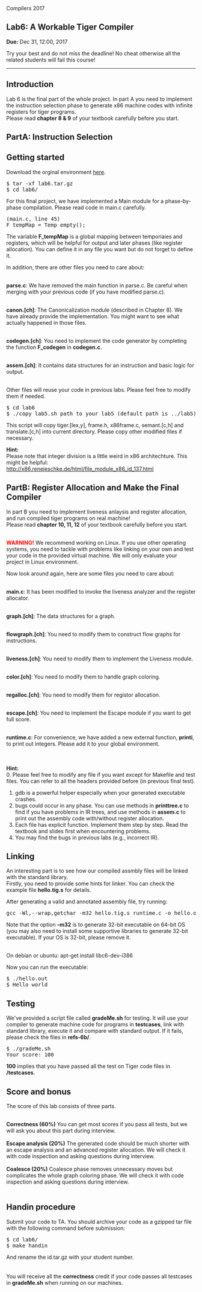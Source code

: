 <!DOCTYPE html PUBLIC "-//W3C//DTD XHTML 1.0 Transitional//EN" "http://www.w3.org/TR/xhtml1/DTD/xhtml1-transitional.dtd">
<html>
<head>
</head>

<body onload="on_resize()" onclick="on_resize()">
<div id="header">
<span class="MainTitle">Compilers</span>
<span class="SubTitle">2017</span>
</div>

<div id="content">
	<h2>Lab6: A Workable Tiger Compiler</h2>
	<p>
	<b>Due:</b> Dec 31, 12:00, 2017</br> 
	<p>Try your best and do not miss the deadline! No cheat otherwise all the related students will fail this course!</p> 
	</p>
<hr>

<h2>Introduction</h2>
<p>
Lab 6 is the final part of the whole project. In part A you need to implement the instruction selection phase to generate x86 machine codes with infinite registers for tiger programs. <br/>Please read <b>chapter 8 & 9</b> of your textbook carefully before you start.
</p>

<h2>PartA: Instruction Selection</h2>
<h2>Getting started</h2>
<p>
Download the orginal environment <a href="https://ipads.se.sjtu.edu.cn/courses/compilers/handout-2017/lab6.tar.gz">here</a>.
<pre>
$ tar -xf lab6.tar.gz
$ cd lab6/
</pre>

For this final project, we have implemented a Main module for a phase-by-phase compilation. Please read code in main.c carefully.

<pre>
(main.c, line 45)
F_tempMap = Temp_empty();
</pre>

The variable <b>F_tempMap</b> is a global mapping between temporiaies and registers, which will be helpful for output and later phases (like register allocation). You can define it in any file you want but do not forget to define it. <br/>

In addition, there are other files you need to care about: </br></br>

<b>parse.c</b>: We have removed the main function in parse.c. Be careful when merging with your previous code (if you have modified parse.c).</br></br>

<b>canon.[ch]</b>: The Canonicalization module (described in Chapter 8). We have already provide the implementation. You might want to see what actually happened in those files.</br></br>

<b>codegen.[ch]</b>: You need to implement the code generator by completing the function <b>F_codegen</b> in <b>codegen.c</b>. </br></br>

<b>assem.[ch]</b>: It contains data structures for an instruction and basic logic for output. </br></br>

Other files will reuse your code in previous labs. Please feel free to modify them if needed.
<pre>
$ cd lab6
$ ./copy_lab5.sh path_to_your_lab5 (default path is ../lab5)
</pre>
This script will copy tiger.[lex,y], frame.h, x86frame.c, semant.[c,h] and translate.[c,h] into current directory. Please copy other modified files if necessary.

<b>Hint:</b></br>
Please note that integer division is a little weird in x86 architechture. This might be helpful: <a href="http://x86.renejeschke.de/html/file_module_x86_id_137.html">http://x86.renejeschke.de/html/file_module_x86_id_137.html</a>

</p>


<h2>PartB: Register Allocation and Make the Final Compiler</h2>
<p>
In part B you need to implement liveness anlaysis and register allocation, and run compiled tiger programs on real machine! <br/>Please read <b>chapter 10, 11, 12</b> of your textbook carefully before you start. <br/><br/>

<b style="color: red">WARNING!</b> We recommend working on Linux. If you use other operating systems, you need to tackle with problems like linking on your own and test your code in the provided virtual machine. We will only evaluate your project in Linux environment.
</p>

Now look around again, here are some files you need to care about: </br></br>

<b>main.c</b>: It has been modified to invoke the liveness analyzer and the register allocator. </br></br>

<b>graph.[ch]</b>: The data structures for a graph. </br></br>

<b>flowgraph.[ch]</b>: You need to modify them to construct flow graphs for instructions. </br></br>

<b>liveness.[ch]</b>: You need to modify them to implement the Liveness module.</br></br>

<b>color.[ch]</b>: You need to modify them to handle graph coloring. </br></br>

<b>regalloc.[ch]</b>: You need to modify them for registor allocation. </br></br>

<b>escape.[ch]</b>: You need to implement the Escape module if you want to get full score. </br></br>

<b>runtime.c</b>: For convenience, we have added a new external function, <b>printi</b>, to print out integers. Please add it to your global environment. </br></br>

</br><b>Hint:</b></br>
0. Please feel free to modify any file if you want except for Makefile and test files. You can refer to all the headers provided before (in previous final test). <br/>
1. gdb is a powerful helper especially when your generated executable crashes. <br/>
2. bugs could occur in any phase. You can use methods in <b>printtree.c</b> to find if you have problems in IR trees, and use methods in <b>assem.c</b> to print out the assembly code with/without register allocation. <br/>
3. Each file has explicit function. Implement them step by step. Read the textbook and slides first when encountering problems.
4. You may find the bugs in previous labs (e.g., incorrect IR).

</p>

<h2>Linking</h2>
An interesting part is to see how our compiled assmbly files will be linked with the standard library. <br/>
Firstly, you need to provide some hints for linker. You can check the example file <b>hello.tig.s</b> for details. <br/>

After generating a valid and annotated assembly file, try running:
<pre>
gcc -Wl,--wrap,getchar -m32 hello.tig.s runtime.c -o hello.out
</pre>

Note that the option <b>-m32</b> is to generate 32-bit executable on 64-bit OS (you may also need to install some supportive libraries to generate 32-bit executable). If your OS is 32-bit, please remove it. </br></br>

On debian or ubuntu: apt-get install libc6-dev-i386

Now you can run the executable:
<pre>
$ ./hello.out
$ Hello world
</pre>

<h2>Testing</h2>
<p>
We've provided a script file called <b>gradeMe.sh</b> for testing. It will use your compiler to generate machine code for programs in <b>testcases</b>, link with standard library, execute it and compare with standard output. If it fails, please check the files in <b>refs-6b/</b>.

<pre>
$ ./gradeMe.sh 
Your score: 100 
</pre> 

<b>100</b> implies that you have passed all the test on Tiger code files in <b>/testcases</b>. 
</p>

<h2>Score and bonus</h2>
The score of this lab consists of three parts. <br/><br/>

<b>Correctness (60%)</b> You can get most scores if you pass all tests, but we will ask you about this part during interview. <br/><br/> 
<b>Escape analysis (20%)</b> The generated code should be much shorter with an escape analysis and an advanced register allocation. We will check it with code inspection and asking questions during interview.<br/><br/>
<b>Coalesce (20%)</b> Coalesce phase removes unnecessary moves but complicates the whole graph coloring phase. We will check it with code inspection and asking questions during interview. <br/><br/>


<h2>Handin procedure</h2>
<p>
Submit your code to TA. You should archive your code as a gzipped tar file with the following command before submission:
<pre>
$ cd lab6/
$ make handin
</pre>
And rename the id.tar.gz with your student number. </br>
</br></br> 
You will receive all the <b>correctness</b> credit if your code passes all testcases in <b>gradeMe.sh</b> when running on our machines. 
</p>

</body>
</html>


